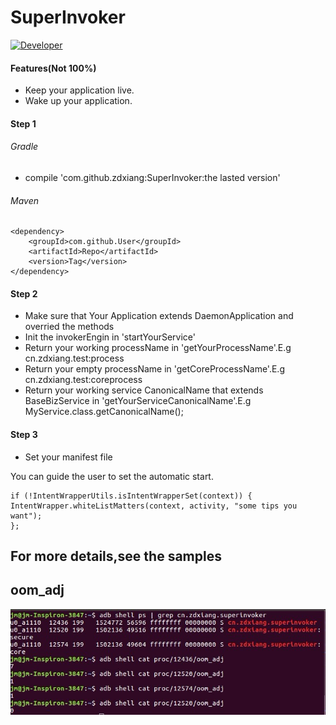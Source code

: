 # SuperInvoker
[![Developer](https://img.shields.io/badge/Developer-Jm-brightgreen.svg)](https://github.com/zdxiang)

#### Features(Not 100%)
* Keep your application live.
* Wake up your application.


#### Step 1
###### Gradle
* compile 'com.github.zdxiang:SuperInvoker:the lasted version'

###### Maven
	<dependency>
	    <groupId>com.github.User</groupId>
	    <artifactId>Repo</artifactId>
	    <version>Tag</version>
	</dependency>

#### Step 2
* Make sure that Your Application extends DaemonApplication and overried the methods
* Init the invokerEngin in 'startYourService'
* Return your working processName in 'getYourProcessName'.E.g cn.zdxiang.test:process
* Return your empty processName in 'getCoreProcessName'.E.g cn.zdxiang.test:coreprocess
* Return your working service CanonicalName that extends BaseBizService in 'getYourServiceCanonicalName'.E.g  MyService.class.getCanonicalName();

#### Step 3
* Set your manifest file

You can guide the user to set the automatic start.<br>

    if (!IntentWrapperUtils.isIntentWrapperSet(context)) {
    IntentWrapper.whiteListMatters(context, activity, "some tips you want");
    };

## For more details,see the samples

## oom_adj
![alt text](https://github.com/zdxiang/SuperInvoker/blob/master/oom_adj.jpg "title")


